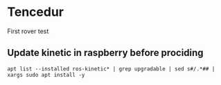 # Tencedur
First rover test


## Update kinetic in raspberry before prociding 
```apt list --installed ros-kinetic* | grep upgradable | sed s#/.*## | xargs sudo apt install -y```